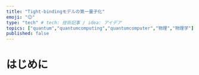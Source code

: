 ```yaml
---
title: "Tight-bindingモデルの第一量子化"
emoji: "😊"
type: "tech" # tech: 技術記事 / idea: アイデア
topics: ["quantum","quantumcomputing","quantumcomputer","物理","物理学"]
published: false
---
```

# はじめに